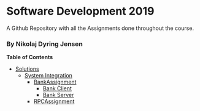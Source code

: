 # Software Development 2019
A Github Repository with all the Assignments done throughout the course.
### By Nikolaj Dyring Jensen

**Table of Contents**
* [Solutions](../blob/tree/master/Solutions)
  * [System Integration](../blob/tree/master/Solutions/System%20Integration)
    * [BankAssignment](../blob/tree/master/Solutions/System%20Integration/BankAssignment)
      * [Bank Client](../blob/tree/master/Solutions/System%20Integration/BankAssignment/BankClient)
      * [Bank Server](../blob/tree/master/Solutions/System%20Integration/BankAssignment/BankServer)
    * [RPCAssignment](../blob/tree/master/Solutions/System%20Integration/RPCAssignment)
